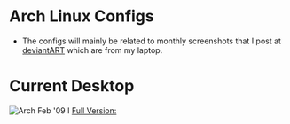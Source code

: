 Arch Linux Configs
=============

* The configs will mainly be related to monthly screenshots that I post at [deviantART](http://balancest.deviantart.com) 
which are from my laptop.

Current Desktop
=============
![Arch Feb '09 I](http://th08.deviantart.com/fs41/300W/f/2009/045/6/9/Arch_February___09_I_by_BalanceST.png)
[Full Version:](http://balancest.deviantart.com/art/Arch-February-09-I-112863552)

